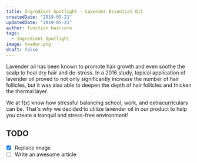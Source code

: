 ```yaml
---
title: Ingredient Spotlight - Lavender Essential Oil
createdDate: "2019-05-21"
updatedDate: "2019-05-21"
author: function haircare
tags:
  - Ingredient Spotlight
image: header.png
draft: false
---
```


Lavender oil has been known to promote hair growth and even soothe the scalp to heal dry hair and de-stress. In a 2016 study, topical application of lavender oil proved to not only significantly increase the number of hair follicles, but it was also able to deepen the depth of hair follicles and thicken the thermal layer.

We at f(x) know how stressful balancing school, work, and extracurriculars can be. That's why we decided to utilize lavender oil in our product to help you create a tranquil and stress-free environment!

## TODO

-   [x] Replace image
-   [ ] Write an awesome article
